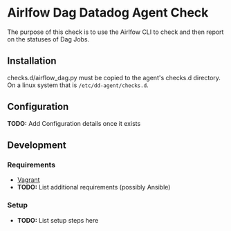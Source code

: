 # Airlfow Dag Datadog Agent Check
The purpose of this check is to use the Airlfow CLI to check and then report on the statuses of Dag Jobs. 

## Installation
checks.d/airflow_dag.py must be copied to the agent's checks.d directory.  On a linux system that is `/etc/dd-agent/checks.d`.

## Configuration
**TODO:** Add Configuration details once it exists

## Development

### Requirements
* [Vagrant](https://www.vagrantup.com/)
* **TODO:** List additional requirements (possibly Ansible)

### Setup
* **TODO:** List setup steps here

